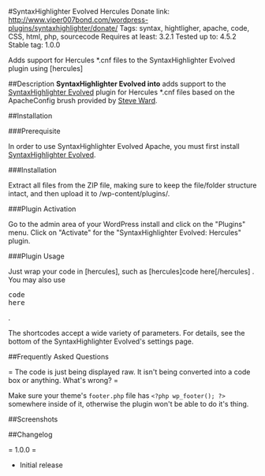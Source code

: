#SyntaxHighlighter Evolved Hercules
Donate link: http://www.viper007bond.com/wordpress-plugins/syntaxhighlighter/donate/
Tags: syntax, hightligher, apache, code, CSS, html, php, sourcecode
Requires at least: 3.2.1
Tested up to: 4.5.2
Stable tag: 1.0.0

Adds support for Hercules *.cnf files to the SyntaxHighlighter Evolved plugin using [hercules]

##Description
<b>SyntaxHighlighter Evolved into</b> adds support to the [SyntaxHighlighter Evolved](http://wordpress.org/extend/plugins/syntaxhighlighter/) plugin for Hercules *.cnf files based on the ApacheConfig brush provided by [Steve Ward](http://www.tech-otaku.com/blogging/apache-brush-syntaxhighlighter-evolved-wordpress-plugin/). 

##Installation

###Prerequisite

In order to use SyntaxHighlighter Evolved Apache, you must first install [SyntaxHighlighter Evolved](http://wordpress.org/extend/plugins/syntaxhighlighter/).

###Installation

Extract all files from the ZIP file, making sure to keep the file/folder structure intact, and then upload it to /wp-content/plugins/.

###Plugin Activation

Go to the admin area of your WordPress install and click on the "Plugins" menu. Click on "Activate" for the "SyntaxHighlighter Evolved: Hercules" plugin.

###Plugin Usage

Just wrap your code in [hercules], such as [hercules]code here[/hercules] . You may also use <pre class="brush: hercules">code here</pre>.

The shortcodes accept a wide variety of parameters. For details, see the bottom of the SyntaxHighlighter Evolved's settings page.

##Frequently Asked Questions

= The code is just being displayed raw. It isn't being converted into a code box or anything. What's wrong?  =

Make sure your theme's `footer.php` file has `<?php wp_footer(); ?>` somewhere inside of it, otherwise the plugin won't be able to do it's thing.

##Screenshots


##Changelog

= 1.0.0 =
* Initial release
